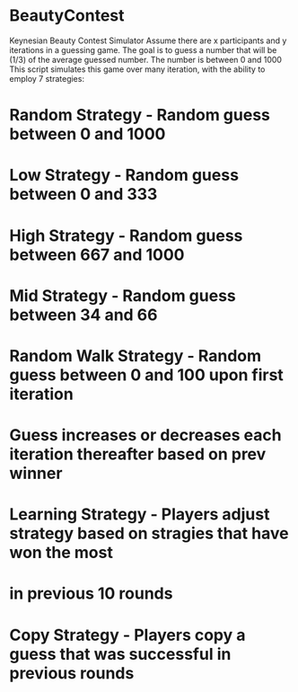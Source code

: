 # BeautyContest
Keynesian Beauty Contest Simulator
Assume there are x participants and y iterations in a guessing game.
The goal is to guess a number that will be (1/3) of the average guessed number. The number is between 0 and 1000
This script simulates this game over many iteration, with the ability to employ 7 strategies:

# Random Strategy - Random guess between 0 and 1000

# Low Strategy - Random guess between 0 and 333

# High Strategy - Random guess between 667 and 1000

# Mid Strategy - Random guess between 34 and 66

# Random Walk Strategy - Random guess between 0 and 100 upon first iteration
# Guess increases or decreases each iteration thereafter based on prev winner

# Learning Strategy - Players adjust strategy based on stragies that have won the most
# in previous 10 rounds

# Copy Strategy - Players copy a guess that was successful in previous rounds
